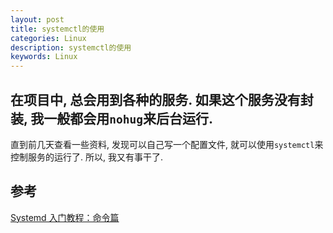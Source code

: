 ```yaml
---
layout: post
title: systemctl的使用
categories: Linux
description: systemctl的使用
keywords: Linux
---
```


## 在项目中, 总会用到各种的服务. 如果这个服务没有封装, 我一般都会用`nohug`来后台运行.
直到前几天查看一些资料, 发现可以自己写一个配置文件, 就可以使用`systemctl`来控制服务的运行了.
所以, 我又有事干了.

## 参考

[Systemd 入门教程：命令篇](http://www.ruanyifeng.com/blog/2016/03/systemd-tutorial-commands.html)

